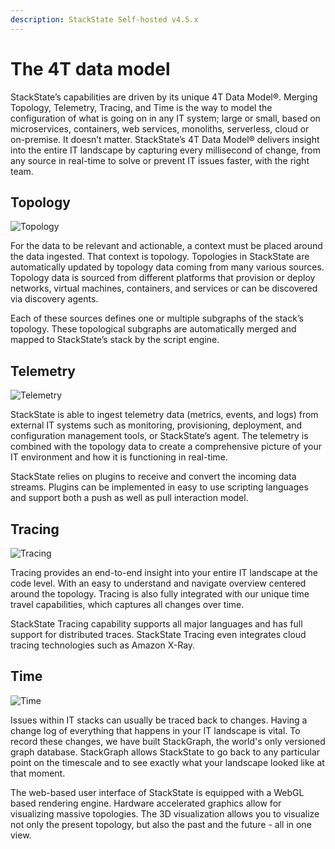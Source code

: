 ```yaml
---
description: StackState Self-hosted v4.5.x
---
```


# The 4T data model


StackState’s capabilities are driven by its unique 4T Data Model®. Merging Topology, Telemetry, Tracing, and Time is the way to model the configuration of what is going on in any IT system; large or small, based on microservices, containers, web services, monoliths, serverless, cloud or on-premise. It doesn’t matter. StackState’s 4T Data Model® delivers insight into the entire IT landscape by capturing every millisecond of change, from any source in real-time to solve or prevent IT issues faster, with the right team.

## Topology

![Topology](../../.gitbook/assets/4T_Topolog_UnderDaHood-1.png)

For the data to be relevant and actionable, a context must be placed around the data ingested. That context is topology. Topologies in StackState are automatically updated by topology data coming from many various sources. Topology data is sourced from different platforms that provision or deploy networks, virtual machines, containers, and services or can be discovered via discovery agents.

Each of these sources defines one or multiple subgraphs of the stack’s topology. These topological subgraphs are automatically merged and mapped to StackState’s stack by the script engine.

## Telemetry

![Telemetry](../../.gitbook/assets/4T_Telemetry_UnderDaHood-1.png)

StackState is able to ingest telemetry data \(metrics, events, and logs\) from external IT systems such as monitoring, provisioning, deployment, and configuration management tools, or StackState’s agent. The telemetry is combined with the topology data to create a comprehensive picture of your IT environment and how it is functioning in real-time.

StackState relies on plugins to receive and convert the incoming data streams. Plugins can be implemented in easy to use scripting languages and support both a push as well as pull interaction model.

## Tracing

![Tracing](../../.gitbook/assets/4T_Tracing_UnderDaHood-1.png)

Tracing provides an end-to-end insight into your entire IT landscape at the code level. With an easy to understand and navigate overview centered around the topology. Tracing is also fully integrated with our unique time travel capabilities, which captures all changes over time.

StackState Tracing capability supports all major languages and has full support for distributed traces. StackState Tracing even integrates cloud tracing technologies such as Amazon X-Ray.

## Time

![Time](../../.gitbook/assets/4T_Time_UnderDaHood-1.png)

Issues within IT stacks can usually be traced back to changes. Having a change log of everything that happens in your IT landscape is vital. To record these changes, we have built StackGraph, the world's only versioned graph database. StackGraph allows StackState to go back to any particular point on the timescale and to see exactly what your landscape looked like at that moment.

The web-based user interface of StackState is equipped with a WebGL based rendering engine. Hardware accelerated graphics allow for visualizing massive topologies. The 3D visualization allows you to visualize not only the present topology, but also the past and the future - all in one view.

